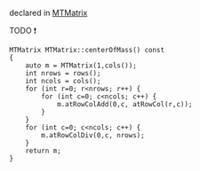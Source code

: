 
declared in [MTMatrix](MTMatrix.hpp.md)

TODO :exclamation:

~~~ { .cpp }
MTMatrix MTMatrix::centerOfMass() const
{
	auto m = MTMatrix(1,cols());
	int nrows = rows();
	int ncols = cols();
	for (int r=0; r<nrows; r++) {
		for (int c=0; c<ncols; c++) {
			m.atRowColAdd(0,c, atRowCol(r,c));
		}
	}
	for (int c=0; c<ncols; c++) {
		m.atRowColDiv(0,c, nrows);
	}
	return m;
}
~~~


